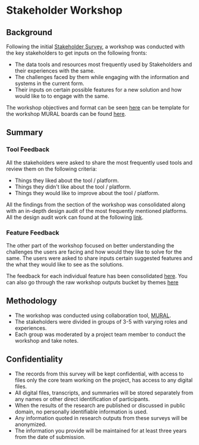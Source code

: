 # Stakeholder Workshop

## Background

Following the initial [Stakeholder Survey](../01-stakeholder-survey), a workshop was conducted with the key stakeholders to get inputs on the following fronts:
- The data tools and resources most frequently used by Stakeholders and their experiences with the same.
- The challenges faced by them while engaging with the information and systems in the current form.
- Their inputs on certain possible features for a new solution and how would like to to engage with the same.

The workshop objectives and format can be seen [here](02-01-workshop.md) can be template for the workshop MURAL boards can be found [here](02-02-template.pdf).

## Summary

### Tool Feedback

All the stakeholders were asked to share the most frequently used tools and review them on the following criteria:
- Things they liked about the tool / platform.
- Things they didn't like about the tool / platform.
- Things they would like to improve about the tool / platform.

All the findings from the section of the workshop was consolidated along with an in-depth design audit of the most frequently mentioned platforms. All the design audit work can found at the following [link](https://github.com/The-Data-for-Children-Collaborative/noral-design-research/tree/main/design-audit). 

### Feature Feedback

The other part of the workshop focused on better understanding the challenges the users are facing and how would they like to solve for the same. The users were asked to share inputs certain suggested features and the what they would like to see as the solutions.

The feedback for each individual feature has been consolidated [here](https://github.com/The-Data-for-Children-Collaborative/noral-user-research/tree/main/research/02-stakeholder-workshop/feature-feedback). You can also go through the raw workshop outputs bucket by themes [here](https://github.com/The-Data-for-Children-Collaborative/noral-user-research/blob/main/research/02-stakeholder-workshop/02-03-feature-feedback.pdf_)

## Methodology

- The workshop was conducted using collaboration tool, [MURAL](https://www.mural.co/).
- The stakeholders were divided in groups of 3-5 with varying roles and experiences.
- Each group was moderated by a project team member to conduct the workshop and take notes.

## Confidentiality

- The records from this survey will be kept confidential, with access to files only the core team working on the project, has access to any digital files. 
- All digital files, transcripts, and summaries will be stored separately from any names or other direct identification of participants.
- When the results of the research are published or discussed in public domain, no personally identifiable information is used.
- Any information quoted in research outputs from these surveys will be anonymized.
- The information you provide will be maintained for at least three years from the date of submission.
